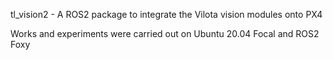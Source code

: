 tl_vision2 - A ROS2 package to integrate the Vilota vision modules onto PX4

Works and experiments were carried out on Ubuntu 20.04 Focal and ROS2 Foxy
